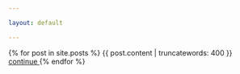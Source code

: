 ```yaml
---

layout: default

---
```



{% for post in site.posts %}
  {{ post.content | truncatewords: 400 }}  
  <a href="{{ post.url }}"> continue </a>
{% endfor %}